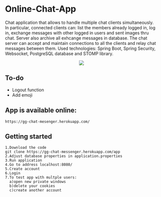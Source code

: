 # Online-Chat-App
Chat	application	that	allows	to	handle	multiple	chat	clients	simultaneously.	In	particular,
connected	clients	can:	list	the	members	already	logged	in,	log	in,	exchange	messages	with	other	logged	in	users and sent images thru chat. Server also archive all exhcange messages in database.
The	chat	server	can	accept	and	maintain	connections	to	all	the	clients	and	relay	chat	messages	between	them.
Used	technologies:	Spring	Boot,	Spring	Security,	Websocket,	PostgreSQL	database	and	STOMP
library.

<p align="center">
    <img src="https://i.imgur.com/YuNF5Ns.png">
  </a>

## To-do
- Logout function
- Add emoji

## App is available online:
    https://gg-chat-mesenger.herokuapp.com/
    
## Getting started

    1.Download the code
    git clone https://gg-chat-messenger.herokuapp.com/app
    2.Adjust database properties in application.properties
    3.Run application
    4.Go to address localhost:8080/
    5.Create account
    6.Login 
    7.To test app with multple users:
      a)open new private windows
      b)delete your cookies
      c)create another account
      
